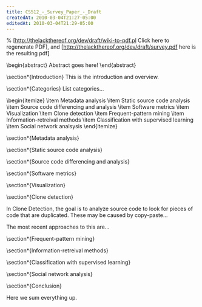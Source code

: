 ```yaml
---
title: CS512_-_Survey_Paper_-_Draft
createdAt: 2010-03-04T21:27-05:00
editedAt: 2010-03-04T21:29-05:00
---
```


% [http://thelackthereof.org/dev/draft/wiki-to-pdf.pl Click here to regenerate PDF], and [http://thelackthereof.org/dev/draft/survey.pdf here is the resulting pdf]

\begin{abstract}
Abstract goes here!
\end{abstract}

\section*{Introduction}
This is the introduction and overview.

\section*{Categories}
List categories...

\begin{itemize}
\item Metadata analysis
\item Static source code analysis
\item Source code differencing and analysis
\item Software metrics
\item Visualization
\item Clone detection
\item Frequent-pattern mining
\item Information-retreival methods
\item Classification with supervised learning
\item Social network analsysis
\end{itemize}

\section*{Metadata analysis}

\section*{Static source code analysis}

\section*{Source code differencing and analysis}

\section*{Software metrics}

\section*{Visualization}

\section*{Clone detection}

In Clone Detection, the goal is to analyze source code to look for pieces of code that are duplicated. These may be caused by copy-paste...

The most recent approaches to this are...

\section*{Frequent-pattern mining}

\section*{Information-retreival methods}

\section*{Classification with supervised learning}

\section*{Social network analysis}

\section*{Conclusion}

Here we sum everything up.

